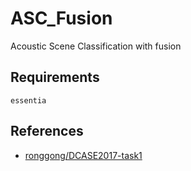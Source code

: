 # ASC_Fusion
Acoustic Scene Classification with fusion

## Requirements
```
essentia
```

## References
- [ronggong/DCASE2017-task1](https://github.com/ronggong/DCASE2017-task1)